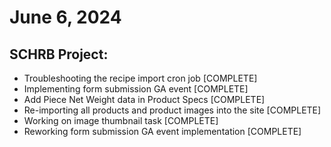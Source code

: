# June 6, 2024

## SCHRB Project:

- Troubleshooting the recipe import cron job [COMPLETE]
- Implementing form submission GA event [COMPLETE]
- Add Piece Net Weight data in Product Specs [COMPLETE]
- Re-importing all products and product images into the site [COMPLETE]
- Working on image thumbnail task [COMPLETE]
- Reworking form submission GA event implementation [COMPLETE]
